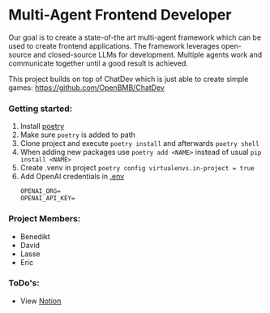 # Multi-Agent Frontend Developer

Our goal is to create a state-of-the art multi-agent framework which can be used to create frontend applications. The framework leverages open-source and closed-source LLMs for development. Multiple agents work and communicate together until a good result is achieved.

This project builds on top of ChatDev which is just able to create simple games:
https://github.com/OpenBMB/ChatDev

### Getting started:
1. Install [poetry](https://python-poetry.org/docs/basic-usage/) 
2. Make sure ``poetry`` is added to path 
3. Clone project and execute ``poetry install`` and afterwards ``poetry shell``
4. When adding new packages use ``poetry add <NAME>`` instead of usual ``pip install <NAME>``
5. Create .venv in project ``poetry config virtualenvs.in-project = true``
6. Add OpenAI credentials in [.env](.env) 
    ```
    OPENAI_ORG=
    OPENAI_API_KEY=
    ```

### Project Members:
- Benedikt 
- David
- Lasse
- Eric 

### ToDo's:
- View [Notion](https://www.notion.so/a1c5a5cbbd014e57803101a263f437f8?v=9467436d72d24f279e815116d5683bbf)
